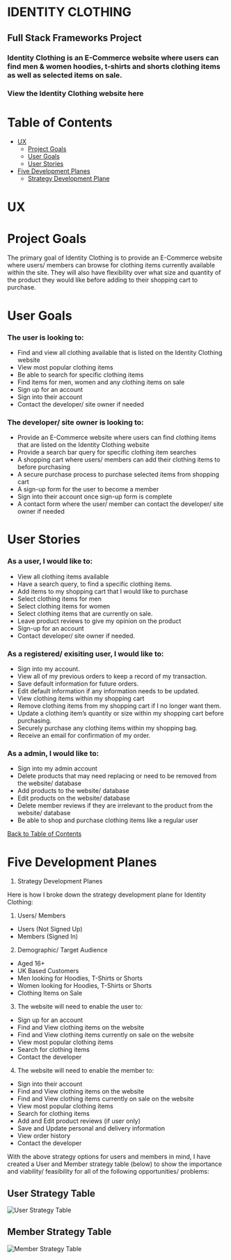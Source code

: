 # IDENTITY CLOTHING

## Full Stack Frameworks Project

### Identity Clothing is an E-Commerce website where users can find men & women hoodies, t-shirts and shorts clothing items as well as selected items on sale.

### View the Identity Clothing website here

# Table of Contents

* [UX](#ux)
  * [Project Goals](#project-goals)
  * [User Goals](#user-goals)
  * [User Stories](#user-stories)
* [Five Development Planes](#five-development-planes)
  * [Strategy Development Plane](#strategy-development-plane)

# UX

# Project Goals

The primary goal of Identity Clothing is to provide an E-Commerce website where users/ members can browse for clothing items currently available within the site. They will also have flexibility over what size and quantity of the product they would like before adding to their shopping cart to purchase.

# User Goals

### The user is looking to:

* Find and view all clothing available that is listed on the Identity Clothing website
* View most popular clothing items
* Be able to search for specific clothing items
* Find items for men, women and any clothing items on sale
* Sign up for an account
* Sign into their account
* Contact the developer/ site owner if needed

### The developer/ site owner is looking to:

* Provide an E-Commerce website where users can find clothing items that are listed on the Identity Clothing website
* Provide a search bar query for specific clothing item searches
* A shopping cart where users/ members can add their clothing items to before purchasing
* A secure purchase process to purchase selected items from shopping cart
* A sign-up form for the user to become a member
* Sign into their account once sign-up form is complete
* A contact form where the user/ member can contact the developer/ site owner if needed

# User Stories

### As a user, I would like to:

* View all clothing items available
* Have a search query, to find a specific clothing items.
* Add items to my shopping cart that I would like to purchase
* Select clothing items for men
* Select clothing items for women
* Select clothing items that are currently on sale.
* Leave product reviews to give my opinion on the product
* Sign-up for an account
* Contact developer/ site owner if needed.

### As a registered/ exisiting user, I would like to:

* Sign into my account.
* View all of my previous orders to keep a record of my transaction.
* Save default information for future orders.
* Edit default information if any information needs to be updated.
* View clothing items within my shopping cart
* Remove clothing items from my shopping cart if I no longer want them.
* Update a clothing item’s quantity or size within my shopping cart before purchasing.
* Securely purchase any clothing items within my shopping bag.
* Receive an email for confirmation of my order.

### As a admin, I would like to:

* Sign into my admin account
* Delete products that may need replacing or need to be removed from the website/ database
* Add products to the website/ database
* Edit products on the website/ database
* Delete member reviews if they are irrelevant to the product from the website/ database
* Be able to shop and purchase clothing items like a regular user

[Back to Table of Contents](#table-of-contents)

# Five Development Planes

1. Strategy Development Planes

Here is how I broke down the strategy development plane for Identity Clothing:

1. Users/ Members
  * Users (Not Signed Up)
  * Members (Signed In)

2. Demographic/ Target Audience
  * Aged 16+
  * UK Based Customers
  * Men looking for Hoodies, T-Shirts or Shorts 
  * Women looking for Hoodies, T-Shirts or Shorts
  * Clothing Items on Sale

3. The website will need to enable the user to:
  * Sign up for an account
  * Find and View clothing items on the website
  * Find and View clothing items currently on sale on the website
  * View most popular clothing items
  * Search for clothing items
  * Contact the developer

4. The website will need to enable the member to:
  * Sign into their account
  * Find and View clothing items on the website
  * Find and View clothing items currently on sale on the website
  * View most popular clothing items
  * Search for clothing items
  * Add and Edit product reviews (if user only)
  * Save and Update personal and delivery information
  * View order history
  * Contact the developer

With the above strategy options for users and members in mind, I have created a User and Member strategy table (below) to show the importance and viability/ feasibility for all of the following opportunities/ problems:

## User Strategy Table

![User Strategy Table]()

## Member Strategy Table

![Member Strategy Table]()
